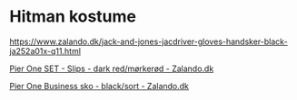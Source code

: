 # Hitman kostume
https://www.zalando.dk/jack-and-jones-jacdriver-gloves-handsker-black-ja252a01x-q11.html

[Pier One SET - Slips - dark red/mørkerød - Zalando.dk](https://www.zalando.dk/pier-one-set-slips-dark-red-pi952r02d-g11.html)

[Pier One Business sko - black/sort - Zalando.dk](https://www.zalando.dk/pier-one-business-sko-black-pi912m09n-q11.html)

<!-- {BearID:98C5ACCC-3C45-4508-9FD3-11DB6DD38986-81766-000004772D9AB5AC} -->

